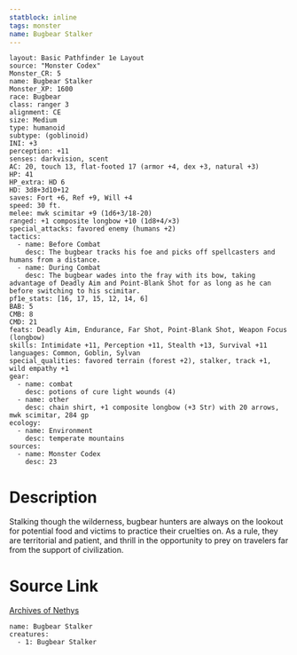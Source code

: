 ```yaml
---
statblock: inline
tags: monster
name: Bugbear Stalker
---
```

```statblock
layout: Basic Pathfinder 1e Layout
source: "Monster Codex"
Monster_CR: 5
name: Bugbear Stalker
Monster_XP: 1600
race: Bugbear
class: ranger 3
alignment: CE
size: Medium
type: humanoid
subtype: (goblinoid)
INI: +3
perception: +11
senses: darkvision, scent
AC: 20, touch 13, flat-footed 17 (armor +4, dex +3, natural +3)
HP: 41
HP_extra: HD 6
HD: 3d8+3d10+12
saves: Fort +6, Ref +9, Will +4
speed: 30 ft.
melee: mwk scimitar +9 (1d6+3/18-20)
ranged: +1 composite longbow +10 (1d8+4/×3)
special_attacks: favored enemy (humans +2)
tactics:
  - name: Before Combat
    desc: The bugbear tracks his foe and picks off spellcasters and humans from a distance.
  - name: During Combat
    desc: The bugbear wades into the fray with its bow, taking advantage of Deadly Aim and Point-Blank Shot for as long as he can before switching to his scimitar.
pf1e_stats: [16, 17, 15, 12, 14, 6]
BAB: 5
CMB: 8
CMD: 21
feats: Deadly Aim, Endurance, Far Shot, Point-Blank Shot, Weapon Focus (longbow)
skills: Intimidate +11, Perception +11, Stealth +13, Survival +11
languages: Common, Goblin, Sylvan
special_qualities: favored terrain (forest +2), stalker, track +1, wild empathy +1
gear:
  - name: combat
    desc: potions of cure light wounds (4)
  - name: other
    desc: chain shirt, +1 composite longbow (+3 Str) with 20 arrows, mwk scimitar, 284 gp
ecology:
  - name: Environment
    desc: temperate mountains
sources:
  - name: Monster Codex
    desc: 23
```
# Description
Stalking though the wilderness, bugbear hunters are always on the lookout for potential food and victims to practice their cruelties on. As a rule, they are territorial and patient, and thrill in the opportunity to prey on travelers far from the support of civilization.
# Source Link
[Archives of Nethys](https://aonprd.com/MonsterDisplay.aspx?ItemName=Bugbear%20Stalker)
```encounter-table
name: Bugbear Stalker
creatures:
  - 1: Bugbear Stalker
```
